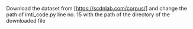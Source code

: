 Download the dataset from [https://scdnlab.com/corpus/] and change the path of imti_code.py line no. 15 with the path of the directory of the downloaded file
